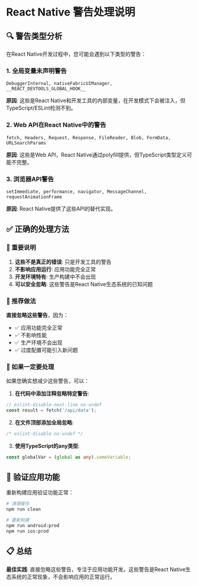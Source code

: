 # React Native 警告处理说明

## 🔍 警告类型分析

在React Native开发过程中，您可能会遇到以下类型的警告：

### 1. 全局变量未声明警告
```
DebuggerInternal, nativeFabricUIManager, __REACT_DEVTOOLS_GLOBAL_HOOK__
```
**原因**: 这些是React Native和开发工具的内部变量，在开发模式下会被注入，但TypeScript/ESLint检测不到。

### 2. Web API在React Native中的警告
```
fetch, Headers, Request, Response, FileReader, Blob, FormData, URLSearchParams
```
**原因**: 这些是Web API，React Native通过polyfill提供，但TypeScript类型定义可能不完整。

### 3. 浏览器API警告
```
setImmediate, performance, navigator, MessageChannel, requestAnimationFrame
```
**原因**: React Native提供了这些API的替代实现。

## ✅ 正确的处理方法

### 📝 重要说明

1. **这些不是真正的错误**: 只是开发工具的警告
2. **不影响应用运行**: 应用功能完全正常
3. **开发环境特有**: 生产构建中不会出现
4. **可以安全忽略**: 这些警告是React Native生态系统的已知问题

### 🚀 推荐做法

**直接忽略这些警告**，因为：
- ✅ 应用功能完全正常
- ✅ 不影响性能
- ✅ 生产环境不会出现
- ✅ 过度配置可能引入新问题

### 🔧 如果一定要处理

如果您确实想减少这些警告，可以：

1. **在代码中添加注释忽略特定警告**:
```javascript
// eslint-disable-next-line no-undef
const result = fetch('/api/data');
```

2. **在文件顶部添加全局忽略**:
```javascript
/* eslint-disable no-undef */
```

3. **使用TypeScript的any类型**:
```typescript
const globalVar = (global as any).someVariable;
```

## 🚀 验证应用功能

重新构建应用验证功能正常：

```bash
# 清理缓存
npm run clean

# 重新构建
npm run android:prod
npm run ios:prod
```

## 📋 总结

**最佳实践**: 直接忽略这些警告，专注于应用功能开发。这些警告是React Native生态系统的正常现象，不会影响应用的正常运行。
